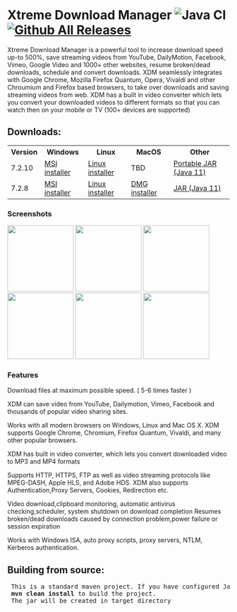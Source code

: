 # Xtreme Download Manager ![Java CI](https://github.com/subhra74/xdm/workflows/Java%20CI/badge.svg?branch=master)  [![Github All Releases](https://img.shields.io/github/downloads/subhra74/xdm/total.svg)]()

<p id="downloads">
Xtreme Download Manager is a powerful tool to increase download speed up-to 500%, save streaming videos from YouTube, DailyMotion, Facebook, Vimeo, Google Video and 1000+ other websites, resume broken/dead downloads, schedule and convert downloads. XDM seamlessly integrates with Google Chrome, Mozilla Firefox Quantum, Opera, Vivaldi and other Chroumium and Firefox based browsers, to take over downloads and saving streaming videos from web. XDM has a built in video converter which lets you convert your downloaded videos to different formats so that you can watch then on your mobile or TV (100+ devices are supported)
</p>


<h2 >Downloads:</h2>

<table>
  <tr>
    <th>Version</td>
    <th>Windows</th>
    <th>Linux</th>
    <th>MacOS</th>
    <th>Other</th>
  </tr>
  <tr>
    <td>7.2.10</td>
    <td>
      <a href="https://github.com/subhra74/xdm/releases/download/7.2.10/xdmsetup.msi">MSI installer</a>
    </td>
    <td>
      <a href="https://github.com/subhra74/xdm/releases/download/7.2.10/xdm-setup-7.2.10.tar.xz">Linux installer</a>
    </td>
    <td>
      TBD
    </td>
    <td>
      <a href="https://github.com/subhra74/xdm/releases/download/7.2.10/xdman.jar">Portable JAR (Java 11)</a>
    </td>
  </tr>
  <tr>
    <td>7.2.8</td>
    <td>
      <a href="https://sourceforge.net/projects/xdman/files/xdmsetup-2018.msi/download">MSI installer</a>
    </td>
    <td>
      <a href="https://sourceforge.net/projects/xdman/files/xdm-2018-x64.tar.xz/download">Linux installer</a>
    </td>
    <td>
      <a href="https://sourceforge.net/projects/xdman/files/XDMSetup.dmg/download">DMG installer</a>
    </td>
    <td>
      <a href="http://xdman.sourceforge.net/xdman.jar">JAR (Java 11)</a>
    </td>
  </tr>
</table>





<h3>Screenshots</h3>

<p><img src="https://a.fsdn.com/con/app/proj/xdman/screenshots/xdm1.PNG/max/max/1" height="150px"/>
<img src="https://a.fsdn.com/con/app/proj/xdman/screenshots/xdm_prg.jpg/max/max/1" height="150px"/>
<img src="https://a.fsdn.com/con/app/proj/xdman/screenshots/xdm2.PNG/max/max/1" height="150px"/>
<img src="https://a.fsdn.com/con/app/proj/xdman/screenshots/xdm3.PNG/max/max/1" height="150px"/>
<img src="https://a.fsdn.com/con/app/proj/xdman/screenshots/xdm4.PNG/max/max/1" height="150px"/>
<img src="https://a.fsdn.com/con/app/proj/xdman/screenshots/xdm5.PNG/max/max/1" height="150px"/></p>

<h3>Features</h3>
<p>
Download files at maximum possible speed. ( 5-6 times faster )
</p>
<p>
XDM can save video from YouTube, Dailymotion, Vimeo, Facebook and thousands of popular video sharing sites.
</p>
<p>Works with all modern browsers on Windows, Linux and Mac OS X. XDM supports Google Chrome, Chromium, Firefox Quantum, Vivaldi, and many other popular browsers.
</p>
<p>
  XDM has built in video converter, which lets you convert downloaded video to MP3 and MP4 formats
</p>
<p>
Supports HTTP, HTTPS, FTP as well as video streaming protocols like MPEG-DASH, Apple HLS, and Adobe HDS. XDM also supports Authentication,Proxy Servers, Cookies, Redirection etc.
</p>
<p>
Video download,clipboard monitoring, automatic antivirus checking,scheduler, system shutdown on download completion
Resumes broken/dead downloads caused by connection problem,power failure or session expiration
</p>
<p>Works with Windows ISA, auto proxy scripts, proxy servers, NTLM, Kerberos authentication.</p>


<h2>Building from source:</h2>
<pre> This is a standard maven project. If you have configured Java and Maven use: 
 <b>mvn clean install</b> to build the project.
 The jar will be created in target directory
</pre>
